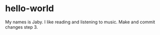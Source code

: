 # hello-world

My names is Jaby. I like reading and listening to music.
Make and commit changes step 3.
